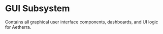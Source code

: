 # GUI Subsystem

Contains all graphical user interface components, dashboards, and UI logic for Aetherra.
